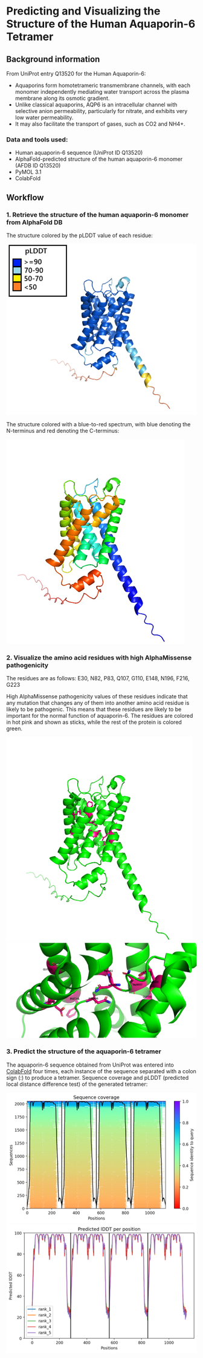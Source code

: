 # Predicting and Visualizing the Structure of the Human Aquaporin-6 Tetramer
## Background information
From UniProt entry Q13520 for the Human Aquaporin-6: 
- Aquaporins form homotetrameric transmembrane channels, with each monomer independently mediating water transport across the plasma membrane along its osmotic gradient.
- Unlike classical aquaporins, AQP6 is an intracellular channel with selective anion permeability, particularly for nitrate, and exhibits very low water permeability.
- It may also facilitate the transport of gases, such as CO2 and NH4+.
### Data and tools used:
- Human aquaporin-6 sequence (UniProt ID Q13520)
- AlphaFold-predicted structure of the human aquaporin-6 monomer (AFDB ID Q13520)
- PyMOL 3.1
- ColabFold
## Workflow
### 1. Retrieve the structure of the human aquaporin-6 monomer from AlphaFold DB
The structure colored by the pLDDT value of each residue:

![Q13520_structure](https://github.com/rmvjh27/aquaporin6-structure/blob/a7bab4a7979c49d6d8cbb7c9622325d54f85816d/Aquaporin6%20monomer.png)

The structure colored with a blue-to-red spectrum, with blue denoting the N-terminus and red denoting the C-terminus:

![NtoCcolored](https://github.com/rmvjh27/aquaporin6-structure/blob/main/Aquaporin6%20monomer-3.png)

### 2. Visualize the amino acid residues with high AlphaMissense pathogenicity
The residues are as follows: E30, N82, P83, Q107, G110, E148, N196, F216, G223

High AlphaMissense pathogenicity values of these residues indicate that any mutation that changes any of them into another amino acid residue is likely to be pathogenic. This means that these residues are likely to be important for the normal function of aquaporin-6.
The residues are colored in hot pink and shown as sticks, while the rest of the protein is colored green.

![highlight_res](https://github.com/rmvjh27/aquaporin6-structure/blob/main/Aquaporin6%20monomer-1.png)
![zoomed_res](https://github.com/rmvjh27/aquaporin6-structure/blob/main/Aquaporin6%20monomer-2.png)

### 3. Predict the structure of the aquaporin-6 tetramer
The aquaporin-6 sequence obtained from UniProt was entered into [ColabFold](https://colab.research.google.com/github/sokrypton/ColabFold/blob/main/AlphaFold2.ipynb) four times, each instance of the sequence separated with a colon sign (:) to produce a tetramer.
Sequence coverage and pLDDT (predicted local distance difference test) of the generated tetramer:

![seq_coverage](https://github.com/rmvjh27/aquaporin6-structure/blob/main/HumanAquaporin6Tetramer_62f26_coverage.png)
![plddt](https://github.com/rmvjh27/aquaporin6-structure/blob/main/HumanAquaporin6Tetramer_62f26_plddt.png)
